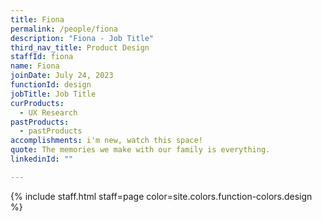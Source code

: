 ```yaml
---
title: Fiona
permalink: /people/fiona
description: "Fiona - Job Title"
third_nav_title: Product Design
staffId: fiona
name: Fiona
joinDate: July 24, 2023
functionId: design
jobTitle: Job Title
curProducts:
  - UX Research
pastProducts:
  - pastProducts
accomplishments: i'm new, watch this space!
quote: The memories we make with our family is everything.
linkedinId: ""

---
```


{% include staff.html staff=page color=site.colors.function-colors.design %}
